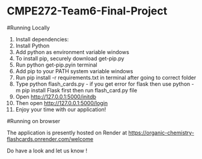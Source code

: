 # CMPE272-Team6-Final-Project

#Running Locally

1. Install dependencies:
2. Install Python
3. Add python as environment variable windows
4. To install pip, securely download get-pip.py
5. Run python get-pip.pyin terminal
6. Add pip to your PATH system variable windows
7. Run pip install -r requirements.txt in terminal after going to correct folder
8. Type python flash_cards.py - if you get error for flask then use python -m pip install Flask first then run flash_card.py file
9. Open http://127.0.0.1:5000/initdb
10. Then open http://127.0.0.1:5000/login
11. Enjoy your time with our application!

#Running on browser

The application is presently hosted on Render at https://organic-chemistry-flashcards.onrender.com/welcome

Do have a look and let us know !
